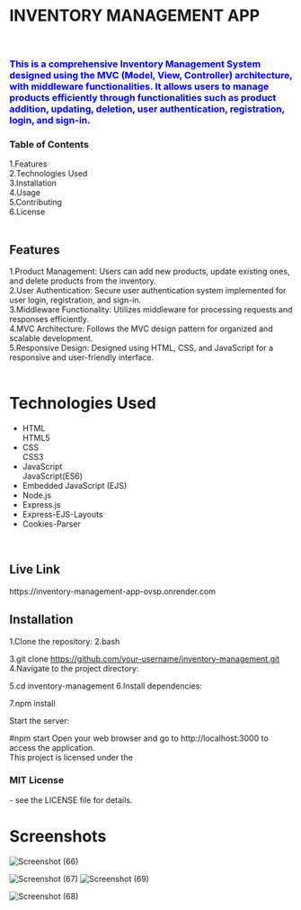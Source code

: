 
<h1>INVENTORY MANAGEMENT APP</h1><br>

<h3 style="color:blue">This is a comprehensive Inventory Management System designed using the MVC (Model, View, Controller) architecture, with middleware functionalities. It allows users to manage products efficiently through functionalities such as product addition, updating, deletion, user authentication, registration, login, and sign-in.</h3>

<h3>Table of Contents</h3>
1.Features<br>
2.Technologies Used<br>
3.Installation<br>
4.Usage<br>
5.Contributing<br>
6.License<br>
<br>
<h2>Features</h2>
1.Product Management: Users can add new products, update existing ones, and delete products from the inventory.<br>
2.User Authentication: Secure user authentication system implemented for user login, registration, and sign-in.<br>
3.Middleware Functionality: Utilizes middleware for processing requests and responses efficiently.<br>
4.MVC Architecture: Follows the MVC design pattern for organized and scalable development.<br>
5.Responsive Design: Designed using HTML, CSS, and JavaScript for a responsive and user-friendly interface.<br>

<br>
<h1>Technologies Used</h1>
<ul>
<li>HTML</li>HTML5
<li>CSS</li>CSS3
<li>JavaScript</li>JavaScript(ES6)
<li>Embedded JavaScript (EJS)</li>
<li>Node.js</li>
<li>Express.js</li>
<li>Express-EJS-Layouts</li>
<li>Cookies-Parser</li>
</ul>
<br>
<h2>Live Link</h2>
https://inventory-management-app-ovsp.onrender.com
<h2>Installation</h2>
1.Clone the repository:
2.bash

3.git clone https://github.com/your-username/inventory-management.git
4.Navigate to the project directory:


5.cd inventory-management
6.Install dependencies:

7.npm install

Start the server:

#npm start
Open your web browser and go to http://localhost:3000 to access the application.<br>
This project is licensed under the <h3>MIT License</h3> - see the LICENSE file for details.

<h1>Screenshots</h1>


![Screenshot (66)](https://github.com/jitendra3618/IMA/assets/137607500/c653650a-c83f-49ed-be38-8e6717789e8f)

![Screenshot (67)](https://github.com/jitendra3618/IMA/assets/137607500/05400996-a554-4fa2-bd67-931c19824fa3)
![Screenshot (69)](https://github.com/jitendra3618/IMA/assets/137607500/db4f8cf5-5344-409b-a714-882a85088ca5)

![Screenshot (68)](https://github.com/jitendra3618/IMA/assets/137607500/05a9bf09-063a-47eb-b201-a53804c93141)

